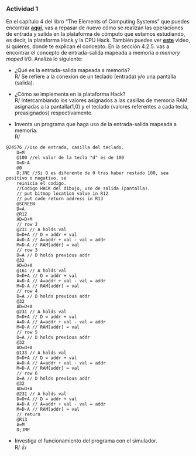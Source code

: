 ### Actividad 1

En el capítulo 4 del libro “The Elements of Computing Systems” que puedes encontrar [**aquí**](https://www.nand2tetris.org/_files/ugd/44046b_7ef1c00a714c46768f08c459a6cab45a.pdf), vas a repasar de nuevo cómo se realizan las operaciones de entrada y salida en la plataforma de cómputo que estamos estudiando, es decir, la plataforma Hack y la CPU Hack. También puedes ver [**este**](https://youtu.be/gTOFd80QfBU?si=6FLpT907cx1Q_NDB) video, si quieres, donde te explican el concepto. En la sección 4.2.5. vas a encontrar el concepto de entrada-salida mapeada a memoria o *memory maped* I/O. Analiza lo siguiente:

- ¿Qué es la entrada-salida mapeada a memoria?  
R/ Se refiere a la conexion de un teclado (entrada) y/o una pantalla (salida).  

- ¿Cómo se implementa en la plataforma Hack?  
R/ Intercambiando los valores asignados a las casillas de memoria RAM asignadas a la pantalla(1,0) y el teclado (valores referentes a cada tecla, preasignados) respectivamente.  

- Inventa un programa que haga uso de la entrada-salida mapeada a memoria.  
R/ 
```
@24576 //Uso de entrada, casilla del teclado.
	D=M
	@100 //el valor de la tecla "d" es de 100
	D=D-A
	@0
	D;JNE //Si D es diferente de 0 tras haber restado 100, sea positivo o negativo, se 
	reinicia el codigo.
	//Codigo HACK del dibujo, uso de salida (pantalla).
    // put bitmap location value in R12
	// put code return address in R13
	@SCREEN
	D=A
	@R12
	AD=D+M
	// row 2
	@231 // A holds val
	D=D+A // D = addr + val
	A=D-A // A=addr + val - val = addr
	M=D-A // RAM[addr] = val
	// row 3
	D=A // D holds previous addr
	@32
	AD=D+A
	@161 // A holds val
	D=D+A // D = addr + val
	A=D-A // A=addr + val - val = addr
	M=D-A // RAM[addr] = val
	// row 4
	D=A // D holds previous addr
	@32
	AD=D+A
	@231 // A holds val
	D=D+A // D = addr + val
	A=D-A // A=addr + val - val = addr
	M=D-A // RAM[addr] = val
	// row 5
	D=A // D holds previous addr
	@32
	AD=D+A
	@133 // A holds val
	D=D+A // D = addr + val
	A=D-A // A=addr + val - val = addr
	M=D-A // RAM[addr] = val
	// row 6
	D=A // D holds previous addr
	@32
	AD=D+A
	@231 // A holds val
	D=D+A // D = addr + val
	A=D-A // A=addr + val - val = addr
	M=D-A // RAM[addr] = val
	// return
	@R13
	A=M
	D;JMP
```
- Investiga el funcionamiento del programa con el simulador.  
R/ 👍